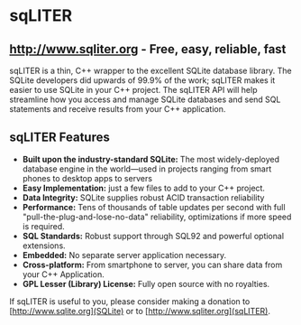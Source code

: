 # sqLITER
## http://www.sqliter.org - Free, easy, reliable, fast

sqLITER is a thin, C++ wrapper to the excellent SQLite database library.  The SQLite developers did upwards of 99.9% of the work; sqLITER makes it easier to use SQLite in your C++ project.  The sqLITER API will help streamline how you access and manage SQLite databases and send SQL statements and receive results from your C++ application.  

## sqLITER Features

* **Built upon the industry-standard SQLite:** The most widely-deployed database engine in the world—used in projects ranging from smart phones to desktop apps to servers
* **Easy Implementation:** just a few files to add to your C++ project.
* **Data Integrity:** SQLite supplies robust ACID transaction reliability
* **Performance:** Tens of thousands of table updates per second with full "pull-the-plug-and-lose-no-data" reliability, optimizations if more speed is required.
* **SQL Standards:** Robust support through SQL92 and powerful optional extensions.
* **Embedded:** No separate server application necessary.
* **Cross-platform:** From smartphone to server, you can share data from your C++ Application.
* **GPL Lesser (Library) License:** Fully open source with no royalties.

If sqLITER is useful to you, please consider making a donation to [http://www.sqlite.org](SQLite) or to [http://www.sqliter.org](sqLITER).